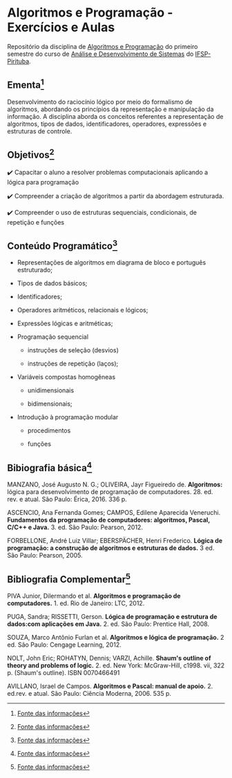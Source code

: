 # Algoritmos e Programação - Exercícios e Aulas

Repositório da disciplina de [Algoritmos e Programação](https://drive.ifsp.edu.br/s/CS3ah4zmKiNCYTy#pdfviewer) do primeiro semestre do curso de [Análise e Desenvolvimento de Sistemas](https://ptb.ifsp.edu.br/index.php/superiores/ads) do [IFSP-Pirituba](https://ptb.ifsp.edu.br/).

## Ementa[^1]

Desenvolvimento do raciocínio lógico por meio do formalismo de algoritmos, abordando os princípios da representação e manipulação da informação. A disciplina aborda os conceitos referentes a representação de algoritmos, tipos de dados, identificadores, operadores, expressões e estruturas de controle.

## Objetivos[^1]

:heavy_check_mark: Capacitar o aluno a resolver problemas computacionais aplicando a lógica para programação

:heavy_check_mark: Compreender a criação de algoritmos a partir da abordagem estruturada.

:heavy_check_mark: Compreender o uso de estruturas sequenciais, condicionais, de repetição e funções

## Conteúdo Programático[^1]

- Representações de algoritmos em diagrama de bloco e português estruturado;

- Tipos de dados básicos;

- Identificadores;

- Operadores aritméticos, relacionais e lógicos;

- Expressões lógicas e aritméticas;

- Programação sequencial

  - instruções de seleção (desvios)

  - instruções de repetição (laços);

- Variáveis compostas homogêneas

  - unidimensionais

  - bidimensionais;

- Introdução à programação modular

  - procedimentos

  - funções

## Bibiografia básica[^1]

MANZANO, José Augusto N. G.; OLIVEIRA, Jayr Figueiredo de. **Algoritmos:** lógica para desenvolvimento de programação de computadores. 28. ed. rev. e atual. São Paulo: Érica, 2016. 336 p.

ASCENCIO, Ana Fernanda Gomes; CAMPOS, Edilene Aparecida Veneruchi. **Fundamentos da programação de computadores: algoritmos, Pascal, C/C++ e Java.** 3. ed. São Paulo: Pearson, 2012.

FORBELLONE, André Luiz Villar; EBERSPÄCHER, Henri Frederico. **Lógica de programação: a construção de algoritmos e estruturas de dados.** 3 ed. São Paulo: Pearson, 2005.

## Bibliografia Complementar[^1]

PIVA Junior, Dilermando et al. **Algoritmos e programação de computadores.** 1. ed. Rio de Janeiro: LTC, 2012.

PUGA, Sandra; RISSETTI, Gerson. **Lógica de programação e estrutura de dados:com aplicações em Java.** 2. ed. São Paulo: Prentice Hall, 2008.

SOUZA, Marco Antônio Furlan et al. **Algoritmos e lógica de programação.** 2 ed. São Paulo: Cengage Learning, 2012.

NOLT, John Eric; ROHATYN, Dennis; VARZI, Achille. **Shaum's outline of theory and problems of logic.** 2. ed. New York: McGraw-Hill, c1998. vii, 322 p. (Shaum's outline). ISBN 0070466491

AVILLANO, Israel de Campos. **Algoritmos e Pascal: manual de apoio.** 2. ed.rev. e atual. São Paulo: Ciência Moderna, 2006. 535 p.

[^1]: [Fonte das informações](https://drive.ifsp.edu.br/s/CS3ah4zmKiNCYTy#pdfviewer)
